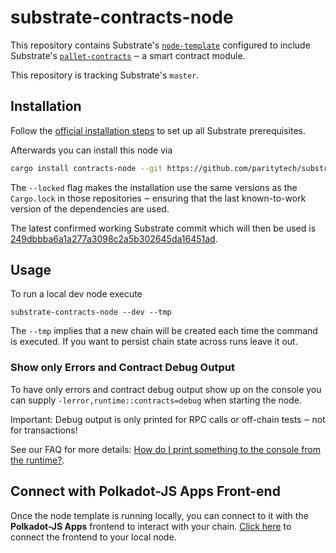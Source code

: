# substrate-contracts-node

This repository contains Substrate's [`node-template`](https://github.com/paritytech/substrate/tree/master/bin/node-template)
configured to include Substrate's [`pallet-contracts`](https://github.com/paritytech/substrate/tree/master/frame/contracts)
‒ a smart contract module.

This repository is tracking Substrate's `master`.

## Installation

Follow the [official installation steps](https://docs.substrate.io/v3/getting-started/installation/)
to set up all Substrate prerequisites.

Afterwards you can install this node via

```bash
cargo install contracts-node --git https://github.com/paritytech/substrate-contracts-node.git --force --locked
```

The `--locked` flag makes the installation use the same versions
as the `Cargo.lock` in those repositories ‒ ensuring that the last
known-to-work version of the dependencies are used.

The latest confirmed working Substrate commit which will then be used is
[249dbbba6a1a277a3098c2a5b302645da16451ad](https://github.com/paritytech/substrate/tree/249dbbba6a1a277a3098c2a5b302645da16451ad).

## Usage

To run a local dev node execute
```
substrate-contracts-node --dev --tmp
```
The `--tmp` implies that a new chain will be created each time the command
is executed. If you want to persist chain state across runs leave it out.

### Show only Errors and Contract Debug Output

To have only errors and contract debug output show up on the console you can
supply `-lerror,runtime::contracts=debug` when starting the node.

Important: Debug output is only printed for RPC calls or off-chain tests ‒ not for transactions!

See our FAQ for more details:
[How do I print something to the console from the runtime?](https://paritytech.github.io/ink-docs/faq/#how-do-i-print-something-to-the-console-from-the-runtime).

## Connect with Polkadot-JS Apps Front-end

Once the node template is running locally, you can connect to it with the **Polkadot-JS Apps**
frontend to interact with your chain.
[Click here](https://polkadot.js.org/apps/#/explorer?rpc=ws://localhost:9944) to connect the frontend
to your local node.
